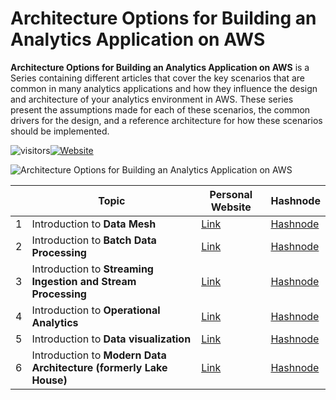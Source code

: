 # Architecture Options for Building an Analytics Application on AWS

**Architecture Options for Building an Analytics Application on AWS** is a Series containing different articles that cover the key scenarios that are common in many analytics applications and how they influence the design and architecture of your analytics environment in AWS. These series present the assumptions made for each of these scenarios, the common drivers for the design, and a reference architecture for how these scenarios should be implemented.

![visitors](https://visitor-badge.glitch.me/badge?page_id=/AditModi/Architecture-Options-for-Building-an-Analytics-Application-on-AWS)[![Website](https://img.shields.io/website?label=Dev.to&up_message=@aditmodi&url=https%3A%2F%2Fdev.to/aditmodi)](https://dev.to/aditmodi) 

![Architecture Options for Building an Analytics Application on AWS](https://user-images.githubusercontent.com/48589838/177518734-0d3d2dd0-cf6a-4af1-a7c6-bdccb3ae82f8.jpg)



|               | Topic        | Personal Website | Hashnode     | 
| ------------  | ------------ | ---------------- | ------------ | 
|  1 | Introduction to **Data Mesh** |[ Link ](https://github.com/AditModi/Architecture-Options-for-Building-an-Analytics-Application-on-AWS/blob/main/Introduction%20to%20Data%20Mesh.md) |[ Hashnode ]()
|  2 | Introduction to **Batch Data Processing** |[ Link ](https://github.com/AditModi/Architecture-Options-for-Building-an-Analytics-Application-on-AWS/blob/main/Introduction%20to%20Batch%20Data%20Processing.md) |[ Hashnode ]()
|  3 | Introduction to **Streaming Ingestion and Stream Processing** |[ Link ](https://github.com/AditModi/Architecture-Options-for-Building-an-Analytics-Application-on-AWS/blob/main/Introduction%20to%20Streaming%20Ingestion%20and%20Stream%20Processing.md) |[ Hashnode ]()
|  4 | Introduction to **Operational Analytics** |[ Link ](https://github.com/AditModi/Architecture-Options-for-Building-an-Analytics-Application-on-AWS/blob/main/Introduction%20to%20Operational%20analytics.md) |[ Hashnode ]()
|  5 | Introduction to **Data visualization** |[ Link ](https://github.com/AditModi/Architecture-Options-for-Building-an-Analytics-Application-on-AWS/blob/main/Introduction%20to%20Data%20visualization.md) |[ Hashnode ]()
|  6 | Introduction to **Modern Data Architecture (formerly Lake House)** |[ Link ](https://github.com/AditModi/Architecture-Options-for-Building-an-Analytics-Application-on-AWS/blob/main/Introduction%20to%20Modern%20Data%20Architecture%20(formerly%20Lake%20House).md) |[ Hashnode ]()


